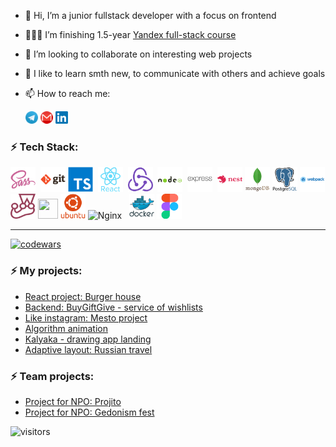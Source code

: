 - 👋 Hi, I’m a junior fullstack developer with a focus on frontend
- 👨🏻‍🎓 I’m finishing 1.5-year [Yandex full-stack course](https://practicum.yandex.ru/fullstack-developer)
- 👀 I’m looking to collaborate on interesting web projects
- 💞️ I like to learn smth new, to communicate with others and achieve goals
- 📫 How to reach me:

    <a  href="https://t.me/nikiforova_lena" target="_blank"> <img src="./src/social/tg.png" alt="Telegram" height = 20></a>
    <a  href="mailto:vizualnoe@gmail.com" target="_blank"> <img src="./src/social/gm.png" alt="Gmail" height = 20></a>
    <a  href="https://www.linkedin.com/in/elena-nikiforova-8518a055/" target="_blank"> <img src="./src/social/linkedin.png" alt="Linkedin" height = 20></a>
    

### ⚡ Tech Stack:

<div> 
  <!-- <img src="https://github.com/devicons/devicon/blob/master/icons/html5/html5-original.svg" title="HTML5" alt="HTML" width="40" height="40"/>&nbsp;
  <img src="https://github.com/devicons/devicon/blob/master/icons/css3/css3-plain-wordmark.svg"  title="CSS3" alt="CSS" width="40" height="40"/>&nbsp; -->
  <img src="https://github.com/devicons/devicon/blob/master/icons/sass/sass-original.svg" title="sass" alt="sass" width="40" height="40"/>&nbsp;
  <img src="https://github.com/devicons/devicon/blob/master/icons/git/git-original-wordmark.svg" title="Git" **alt="Git" width="40" height="40"/>
  <img src="https://github.com/devicons/devicon/blob/master/icons/typescript/typescript-original.svg" title="Typescript" alt="Typescript" width="40" height="40"/>&nbsp;
  <img src="https://github.com/devicons/devicon/blob/master/icons/react/react-original-wordmark.svg" title="React" alt="React" width="40" height="40"/>&nbsp;
  <img src="https://github.com/devicons/devicon/blob/master/icons/redux/redux-original.svg" title="Redux" alt="Redux " width="40" height="40"/>&nbsp;
  <img src="https://github.com/devicons/devicon/blob/master/icons/nodejs/nodejs-original-wordmark.svg" title="NodeJS" alt="NodeJS" width="40" height="40"/>&nbsp;
  <img src="https://github.com/devicons/devicon/blob/master/icons/express/express-original-wordmark.svg" title="Express" alt="Express" width="40" height="40"/>&nbsp;
  <img src="https://github.com/devicons/devicon/blob/master/icons/nestjs/nestjs-plain-wordmark.svg" title="nestjs" **alt="nestjs" width="40" height="40"/>
  <img src="https://github.com/devicons/devicon/blob/master/icons/mongodb/mongodb-original-wordmark.svg" title="mongodb" **alt="mongodb" width="40" height="40"/>
  <img src="https://github.com/devicons/devicon/blob/master/icons/postgresql/postgresql-original-wordmark.svg" title="Postgresql" **alt="Postgresql" width="40" height="40"/>
  <img src="https://github.com/devicons/devicon/blob/master/icons/webpack/webpack-original-wordmark.svg" title="Webpack" **alt="Webpack" width="40" height="40"/>
  <img src="https://github.com/devicons/devicon/blob/master/icons/jest/jest-plain.svg" title="Jest" **alt="Jest" width="40" height="40"/>
  <img width="32px" height="32px" src="https://github.com/cypress-io/cypress-icons/blob/master/src/icons/icon_32x32.png?raw=true" />
  <img src="https://github.com/devicons/devicon/blob/master/icons/ubuntu/ubuntu-plain-wordmark.svg" title="Ubuntu" **alt="Ubuntu" width="40" height="40"/>
  <img alt="Nginx" style="margin-right:0.5rem;" height="32" width="32" src="https://cdn.simpleicons.org/nginx" />
  <img src="https://github.com/devicons/devicon/blob/master/icons/docker/docker-original-wordmark.svg" title="Docker" **alt="Docker" width="40" height="40"/>  
  <img src="https://github.com/devicons/devicon/blob/master/icons/figma/figma-original.svg" title="Figma" **alt="Figma" width="40" height="40"/> 
</div>

---

[![codewars](https://www.codewars.com/users/Lakatosska/badges/small)](https://www.codewars.com/users/Lakatosska)

### ⚡ My projects:
- [React project: Burger house](https://github.com/Lakatosska/react-burger/)
- [Backend: BuyGiftGive - service of wishlists](https://github.com/Lakatosska/kupipodariday-backend/)
- [Like instagram: Mesto project](https://github.com/Lakatosska/mesto-project/)
- [Algorithm animation](https://github.com/Lakatosska/algososh/)
- [Kalyaka - drawing app landing](https://github.com/Lakatosska/kalyaka/)
- [Adaptive layout: Russian travel](https://github.com/Lakatosska/russian-travel/)

### ⚡ Team projects:
- [Project for NPO: Projito](https://github.com/Lakatosska/prozhito-project/)
- [Project for NPO: Gedonism fest](https://github.com/LebedevMV/nochlezhka/)

![visitors](https://visitor-badge.laobi.icu/badge?page_id=Lakatosska.Lakatosska)
<!---

![git](https://user-images.githubusercontent.com/89295707/163630985-4d8bd03a-9f22-4b1d-9deb-9c4840523602.svg)
![react](https://user-images.githubusercontent.com/89295707/163631052-a2f3c2c3-743f-4655-85b9-3b086425b335.svg)



Lakatosska/Lakatosska is a ✨ special ✨ repository because its `README.md` (this file) appears on your GitHub profile.
You can click the Preview link to take a look at your changes.
--->

